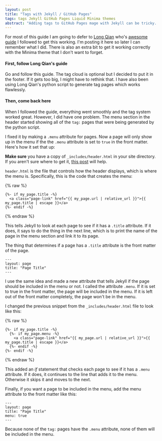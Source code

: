 ```yaml
---
layout: post
title: "Tags with Jekyll / GitHub Pages"
tags: tags Jekyll GitHub Pages Liquid Minima themes
abstract: "Adding tags to GitHub Pages mage with Jekyll can be tricky. Here's how I did it."
---
```

For most of this guide I am going to defer to [Long Qian](http://longqian.me/) who's [awesome guide](http://longqian.me/2017/02/09/github-jekyll-tag/)
I followed to get this working. I'm posting it here so later I can remember what I did. There is
also an extra bit to get it working correctly with the Minima theme that I don't want to forget.

#### **First**, follow Long Qian's guide
Go and follow this guide. The tag cloud is optional but I decided to put it in the footer. If it gets too big,
I might have to rethink that. I have also been using Long Qian's python script to generate tag pages which works flawlessly.

#### **Then**, come back here
When I followed the guide, everything went smoothly and the tag system worked great. However, I did have one problem.
The menu section in the header started showing all of the `tag:` pages that were being generated by the python script.

I fixed it by making a `.menu` attribute for pages. Now a page will only show up in the menu if the the `.menu` attribute
is set to `true` in the front matter. Here's how it set that up:

**Make sure** you have a copy of `_includes/header.html` in your site directory. If you aren't sure where to get it, [this post](/2018/11/22/changing-gem-based-jekyll-themes.html) will help.

`header.html` is the file that controls how the header displays, which is where the menu is. Specifically, this is the code
that creates the menu:

{% raw %}
```liquid
{%- if my_page.title -%}
  <a class="page-link" href="{{ my_page.url | relative_url }}">{{ my_page.title | escape }}</a>
{%- endif -%}
```
{% endraw %}

This tells Jekyll to look at each page to see if it has a `.title` attribute. If it does, it says to do the
thing in the next line, which is to print the name of the page in the menu section and link it to its page.

The thing that determines if a page has a `.title` attribute is the front matter of the page.

```
---
layout: page
title: "Page Title"
---
```

I use the same idea and made a new attribute that tells Jekyll if the page should be included
in the menu or not. I called the attribute `.menu`. If it is set to true in the front matter, the page will
be included in the menu. If it is left out of the front matter completely, the page won't be in the menu.

I changed the previous snippet from the `_includes/header.html` file to look like this:

{% raw %}
```liquid
{%- if my_page.title -%}
  {%- if my_page.menu -%}
    <a class="page-link" href="{{ my_page.url | relative_url }}">{{ my_page.title | escape }}</a>
  {%- endif -%}
{%- endif -%}
```
{% endraw %}

This added an *if* statement that checks each page to see if it has a `.menu` attribute. If it does, it
continues to the line that adds it to the menu. Otherwise it skips it and moves to the next. 

Finally, if you want a page to be included in the menu, add the menu attribute to the front matter like this:

```
---
layout: page
title: "Page Title"
menu: true
---
```

Because none of the `tag:` pages have the `.menu` attribute, none of them will be included in the menu.